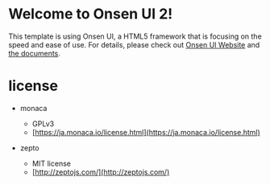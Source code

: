 # Welcome to Onsen UI 2!

This template is using Onsen UI, a HTML5 framework that is focusing on the speed and ease of use.
For details, please check out [Onsen UI Website](http://onsenui.io) and [the documents](http://onsenui.io/v2/).

# license

- monaca
    - GPLv3
    - [https://ja.monaca.io/license.html](https://ja.monaca.io/license.html)

- zepto
    - MIT license
    - [http://zeptojs.com/](http://zeptojs.com/)
